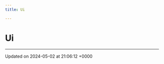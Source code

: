 ```yaml
---
title: Ui

---
```


# Ui








-------------------------------

Updated on 2024-05-02 at 21:06:12 +0000
